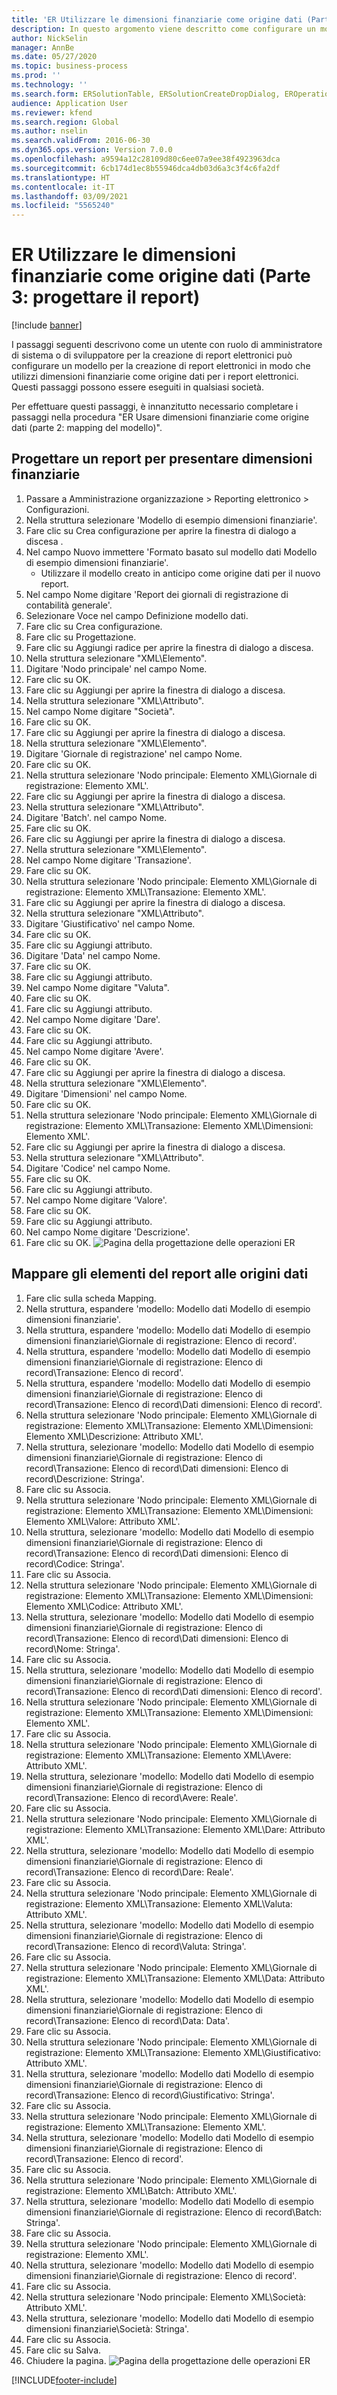 ```yaml
---
title: 'ER Utilizzare le dimensioni finanziarie come origine dati (Parte 3: progettare il report)'
description: In questo argomento viene descritto come configurare un modello di Creazione di report elettronici (ER) per utilizzare le dimensioni finanziarie come origine dati per i report ER. (Parte 3)
author: NickSelin
manager: AnnBe
ms.date: 05/27/2020
ms.topic: business-process
ms.prod: ''
ms.technology: ''
ms.search.form: ERSolutionTable, ERSolutionCreateDropDialog, EROperationDesigner, ERComponentTypeDropDialog
audience: Application User
ms.reviewer: kfend
ms.search.region: Global
ms.author: nselin
ms.search.validFrom: 2016-06-30
ms.dyn365.ops.version: Version 7.0.0
ms.openlocfilehash: a9594a12c28109d80c6ee07a9ee38f4923963dca
ms.sourcegitcommit: 6cb174d1ec8b55946dca4db03d6a3c3f4c6fa2df
ms.translationtype: HT
ms.contentlocale: it-IT
ms.lasthandoff: 03/09/2021
ms.locfileid: "5565240"
---
```

# <a name="er-use-financial-dimensions-as-a-data-source-part-3---design-the-report"></a>ER Utilizzare le dimensioni finanziarie come origine dati (Parte 3: progettare il report)

[!include [banner](../../includes/banner.md)]

I passaggi seguenti descrivono come un utente con ruolo di amministratore di sistema o di sviluppatore per la creazione di report elettronici può configurare un modello per la creazione di report elettronici in modo che utilizzi dimensioni finanziarie come origine dati per i report elettronici. Questi passaggi possono essere eseguiti in qualsiasi società.

Per effettuare questi passaggi, è innanzitutto necessario completare i passaggi nella procedura "ER Usare dimensioni finanziarie come origine dati (parte 2: mapping del modello)".


## <a name="design-a-report-to-present-financial-dimensions"></a>Progettare un report per presentare dimensioni finanziarie
1. Passare a Amministrazione organizzazione > Reporting elettronico > Configurazioni.
2. Nella struttura selezionare 'Modello di esempio dimensioni finanziarie'.
3. Fare clic su Crea configurazione per aprire la finestra di dialogo a discesa .
4. Nel campo Nuovo immettere 'Formato basato sul modello dati Modello di esempio dimensioni finanziarie'.
    * Utilizzare il modello creato in anticipo come origine dati per il nuovo report.  
5. Nel campo Nome digitare 'Report dei giornali di registrazione di contabilità generale'.
6. Selezionare Voce nel campo Definizione modello dati.
7. Fare clic su Crea configurazione.
8. Fare clic su Progettazione.
9. Fare clic su Aggiungi radice per aprire la finestra di dialogo a discesa.
10. Nella struttura selezionare "XML\Elemento".
11. Digitare 'Nodo principale' nel campo Nome.
12. Fare clic su OK.
13. Fare clic su Aggiungi per aprire la finestra di dialogo a discesa.
14. Nella struttura selezionare "XML\Attributo".
15. Nel campo Nome digitare "Società".
16. Fare clic su OK.
17. Fare clic su Aggiungi per aprire la finestra di dialogo a discesa.
18. Nella struttura selezionare "XML\Elemento".
19. Digitare 'Giornale di registrazione' nel campo Nome.
20. Fare clic su OK.
21. Nella struttura selezionare 'Nodo principale: Elemento XML\Giornale di registrazione: Elemento XML'.
22. Fare clic su Aggiungi per aprire la finestra di dialogo a discesa.
23. Nella struttura selezionare "XML\Attributo".
24. Digitare 'Batch'. nel campo Nome.
25. Fare clic su OK.
26. Fare clic su Aggiungi per aprire la finestra di dialogo a discesa.
27. Nella struttura selezionare "XML\Elemento".
28. Nel campo Nome digitare 'Transazione'.
29. Fare clic su OK.
30. Nella struttura selezionare 'Nodo principale: Elemento XML\Giornale di registrazione: Elemento XML\Transazione: Elemento XML'.
31. Fare clic su Aggiungi per aprire la finestra di dialogo a discesa.
32. Nella struttura selezionare "XML\Attributo".
33. Digitare 'Giustificativo' nel campo Nome.
34. Fare clic su OK.
35. Fare clic su Aggiungi attributo.
36. Digitare 'Data' nel campo Nome.
37. Fare clic su OK.
38. Fare clic su Aggiungi attributo.
39. Nel campo Nome digitare "Valuta".
40. Fare clic su OK.
41. Fare clic su Aggiungi attributo.
42. Nel campo Nome digitare 'Dare'.
43. Fare clic su OK.
44. Fare clic su Aggiungi attributo.
45. Nel campo Nome digitare 'Avere'.
46. Fare clic su OK.
47. Fare clic su Aggiungi per aprire la finestra di dialogo a discesa.
48. Nella struttura selezionare "XML\Elemento".
49. Digitare 'Dimensioni' nel campo Nome.
50. Fare clic su OK.
51. Nella struttura selezionare 'Nodo principale: Elemento XML\Giornale di registrazione: Elemento XML\Transazione: Elemento XML\Dimensioni: Elemento XML'.
52. Fare clic su Aggiungi per aprire la finestra di dialogo a discesa.
53. Nella struttura selezionare "XML\Attributo".
54. Digitare 'Codice' nel campo Nome.
55. Fare clic su OK.
56. Fare clic su Aggiungi attributo.
57. Nel campo Nome digitare 'Valore'.
58. Fare clic su OK.
59. Fare clic su Aggiungi attributo.
60. Nel campo Nome digitare 'Descrizione'.
61. Fare clic su OK.
![Pagina della progettazione delle operazioni ER](../media/er-financial-dimensions-guides-format1.png)

## <a name="map-report-elements-to-data-sources"></a>Mappare gli elementi del report alle origini dati
1. Fare clic sulla scheda Mapping.
2. Nella struttura, espandere 'modello: Modello dati Modello di esempio dimensioni finanziarie'.
3. Nella struttura, espandere 'modello: Modello dati Modello di esempio dimensioni finanziarie\Giornale di registrazione: Elenco di record'.
4. Nella struttura, espandere 'modello: Modello dati Modello di esempio dimensioni finanziarie\Giornale di registrazione: Elenco di record\Transazione: Elenco di record'.
5. Nella struttura, espandere 'modello: Modello dati Modello di esempio dimensioni finanziarie\Giornale di registrazione: Elenco di record\Transazione: Elenco di record\Dati dimensioni: Elenco di record'.
6. Nella struttura selezionare 'Nodo principale: Elemento XML\Giornale di registrazione: Elemento XML\Transazione: Elemento XML\Dimensioni: Elemento XML\Descrizione: Attributo XML'.
7. Nella struttura, selezionare 'modello: Modello dati Modello di esempio dimensioni finanziarie\Giornale di registrazione: Elenco di record\Transazione: Elenco di record\Dati dimensioni: Elenco di record\Descrizione: Stringa'.
8. Fare clic su Associa.
9. Nella struttura selezionare 'Nodo principale: Elemento XML\Giornale di registrazione: Elemento XML\Transazione: Elemento XML\Dimensioni: Elemento XML\Valore: Attributo XML'.
10. Nella struttura, selezionare 'modello: Modello dati Modello di esempio dimensioni finanziarie\Giornale di registrazione: Elenco di record\Transazione: Elenco di record\Dati dimensioni: Elenco di record\Codice: Stringa'.
11. Fare clic su Associa.
12. Nella struttura selezionare 'Nodo principale: Elemento XML\Giornale di registrazione: Elemento XML\Transazione: Elemento XML\Dimensioni: Elemento XML\Codice: Attributo XML'.
13. Nella struttura, selezionare 'modello: Modello dati Modello di esempio dimensioni finanziarie\Giornale di registrazione: Elenco di record\Transazione: Elenco di record\Dati dimensioni: Elenco di record\Nome: Stringa'.
14. Fare clic su Associa.
15. Nella struttura, selezionare 'modello: Modello dati Modello di esempio dimensioni finanziarie\Giornale di registrazione: Elenco di record\Transazione: Elenco di record\Dati dimensioni: Elenco di record'.
16. Nella struttura selezionare 'Nodo principale: Elemento XML\Giornale di registrazione: Elemento XML\Transazione: Elemento XML\Dimensioni: Elemento XML'.
17. Fare clic su Associa.
18. Nella struttura selezionare 'Nodo principale: Elemento XML\Giornale di registrazione: Elemento XML\Transazione: Elemento XML\Avere: Attributo XML'.
19. Nella struttura, selezionare 'modello: Modello dati Modello di esempio dimensioni finanziarie\Giornale di registrazione: Elenco di record\Transazione: Elenco di record\Avere: Reale'.
20. Fare clic su Associa.
21. Nella struttura selezionare 'Nodo principale: Elemento XML\Giornale di registrazione: Elemento XML\Transazione: Elemento XML\Dare: Attributo XML'.
22. Nella struttura, selezionare 'modello: Modello dati Modello di esempio dimensioni finanziarie\Giornale di registrazione: Elenco di record\Transazione: Elenco di record\Dare: Reale'.
23. Fare clic su Associa.
24. Nella struttura selezionare 'Nodo principale: Elemento XML\Giornale di registrazione: Elemento XML\Transazione: Elemento XML\Valuta: Attributo XML'.
25. Nella struttura, selezionare 'modello: Modello dati Modello di esempio dimensioni finanziarie\Giornale di registrazione: Elenco di record\Transazione: Elenco di record\Valuta: Stringa'.
26. Fare clic su Associa.
27. Nella struttura selezionare 'Nodo principale: Elemento XML\Giornale di registrazione: Elemento XML\Transazione: Elemento XML\Data: Attributo XML'.
28. Nella struttura, selezionare 'modello: Modello dati Modello di esempio dimensioni finanziarie\Giornale di registrazione: Elenco di record\Transazione: Elenco di record\Data: Data'.
29. Fare clic su Associa.
30. Nella struttura selezionare 'Nodo principale: Elemento XML\Giornale di registrazione: Elemento XML\Transazione: Elemento XML\Giustificativo: Attributo XML'.
31. Nella struttura, selezionare 'modello: Modello dati Modello di esempio dimensioni finanziarie\Giornale di registrazione: Elenco di record\Transazione: Elenco di record\Giustificativo: Stringa'.
32. Fare clic su Associa.
33. Nella struttura selezionare 'Nodo principale: Elemento XML\Giornale di registrazione: Elemento XML\Transazione: Elemento XML'.
34. Nella struttura, selezionare 'modello: Modello dati Modello di esempio dimensioni finanziarie\Giornale di registrazione: Elenco di record\Transazione: Elenco di record'.
35. Fare clic su Associa.
36. Nella struttura selezionare 'Nodo principale: Elemento XML\Giornale di registrazione: Elemento XML\Batch: Attributo XML'.
37. Nella struttura, selezionare 'modello: Modello dati Modello di esempio dimensioni finanziarie\Giornale di registrazione: Elenco di record\Batch: Stringa'.
38. Fare clic su Associa.
39. Nella struttura selezionare 'Nodo principale: Elemento XML\Giornale di registrazione: Elemento XML'.
40. Nella struttura, selezionare 'modello: Modello dati Modello di esempio dimensioni finanziarie\Giornale di registrazione: Elenco di record'.
41. Fare clic su Associa.
42. Nella struttura selezionare 'Nodo principale: Elemento XML\Società: Attributo XML'.
43. Nella struttura, selezionare 'modello: Modello dati Modello di esempio dimensioni finanziarie\Società: Stringa'.
44. Fare clic su Associa.
45. Fare clic su Salva.
46. Chiudere la pagina.
![Pagina della progettazione delle operazioni ER](../media/er-financial-dimensions-guides-format2.png)



[!INCLUDE[footer-include](../../../../includes/footer-banner.md)]